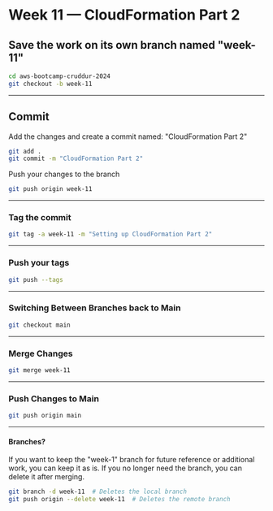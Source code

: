 # Week 11 — CloudFormation Part 2





















## Save the work on its own branch named "week-11"
```sh
cd aws-bootcamp-cruddur-2024
git checkout -b week-11
```
<hr/>

## Commit
Add the changes and create a commit named: "CloudFormation Part 2"
```sh
git add .
git commit -m "CloudFormation Part 2"
```
Push your changes to the branch
```sh
git push origin week-11
```
<hr/>

### Tag the commit
```sh
git tag -a week-11 -m "Setting up CloudFormation Part 2"
```
<hr/>

### Push your tags
```sh
git push --tags
```
<hr/>

### Switching Between Branches back to Main
```sh
git checkout main
```
<hr/>

### Merge Changes
```sh
git merge week-11
```
<hr/>

### Push Changes to Main
```sh
git push origin main
```
<hr/>

#### Branches?
If you want to keep the "week-1" branch for future reference or additional work, 
you can keep it as is. If you no longer need the branch, you can delete it after merging.
```sh
git branch -d week-11  # Deletes the local branch
git push origin --delete week-11  # Deletes the remote branch
```